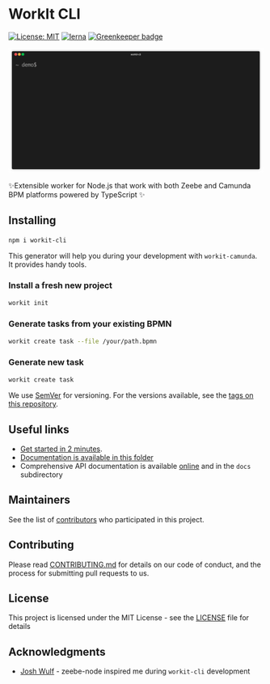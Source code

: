 # WorkIt CLI

[![License: MIT](https://img.shields.io/badge/License-MIT-blue.svg)](LICENSE) [![lerna](https://img.shields.io/badge/maintained%20with-lerna-cc00ff.svg)](https://lerna.js.org/) [![Greenkeeper badge](https://badges.greenkeeper.io/VilledeMontreal/workit.svg)](https://greenkeeper.io/)

<p align="center"><img src="https://raw.githubusercontent.com/VilledeMontreal/workit/master/.repo/render1561149492572.gif?raw=true"/></p>

✨Extensible worker for Node.js that work with both Zeebe and Camunda BPM platforms powered by TypeScript ✨

## Installing

```bash
npm i workit-cli
```

This generator will help you during your development with `workit-camunda`. It provides handy tools.

### Install a fresh new project

```bash
workit init
```
### Generate tasks from your existing BPMN

```bash
workit create task --file /your/path.bpmn
```

### Generate new task

```bash
workit create task
```

We use [SemVer](http://semver.org/) for versioning. For the versions available, see the [tags on this repository](https://github.com/kostkams/workit/tags).

## Useful links
-   [Get started in 2 minutes](https://github.com/kostkams/workit/blob/master/packages/workit-camunda/.docs/WORKER.md).
-   [Documentation is available in this folder](https://github.com/kostkams/workit/tree/master/packages/workit-camunda/.docs)
-   Comprehensive API documentation is available [online](https://villedemontreal.github.io/workit/) and in the `docs` subdirectory

## Maintainers

See the list of [contributors](CONTRIBUTORS.md) who participated in this project.

## Contributing

Please read [CONTRIBUTING.md](CONTRIBUTING.md) for details on our code of conduct, and the process for submitting pull requests to us.

## License

This project is licensed under the MIT License - see the [LICENSE](LICENSE) file for details

## Acknowledgments

*   [Josh Wulf](https://github.com/jwulf) - zeebe-node inspired me during `workit-cli` development
